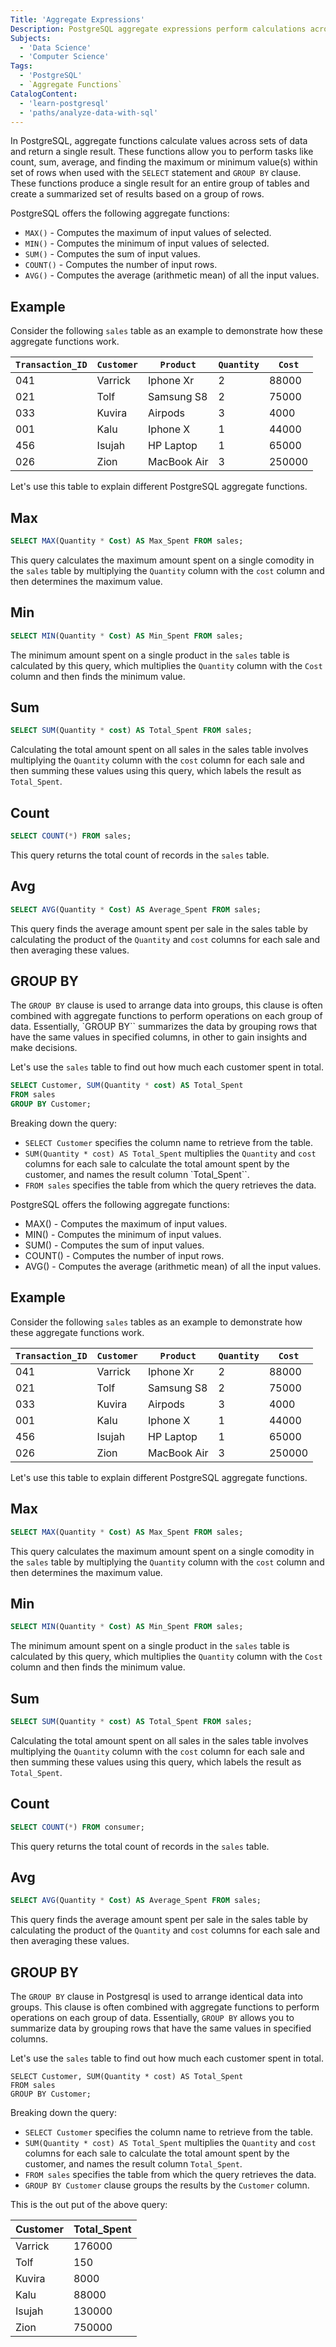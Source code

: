 ```yaml
---
Title: 'Aggregate Expressions'
Description: PostgreSQL aggregate expressions perform calculations across multiple rows of data, returning a single result. These expressions are particularly useful for summarizing and analyzing large datasets   
Subjects:
  - 'Data Science'
  - 'Computer Science'
Tags:
  - 'PostgreSQL'
  - `Aggregate Functions`
CatalogContent:
  - 'learn-postgresql'
  - 'paths/analyze-data-with-sql'
---
```


In PostgreSQL, aggregate functions calculate values across sets of data and return a single result. These functions allow you to perform tasks like count, sum, average, and finding the maximum or minimum value(s) within set of rows when used with the `SELECT` statement and `GROUP BY` clause. These functions produce a single result for an entire group of tables and create a summarized set of results based on a group of rows.

PostgreSQL offers the following aggregate functions:

- `MAX()` - Computes the maximum of input values of selected. 
- `MIN()` - Computes the minimum of input values of selected.
- `SUM()` - Computes the sum of input values. 
- `COUNT()` - Computes the number of input rows.
- `AVG()` - Computes the average (arithmetic mean) of all the input values.

## Example

Consider the following `sales` table as an example to demonstrate how these aggregate functions work.

| `Transaction_ID` | `Customer` | `Product` | `Quantity` | `Cost` |
| --- | ---- | ----- | ----- | ---- |
| 041 | Varrick | Iphone Xr | 2 | 88000 |
| 021 | Tolf | Samsung S8 | 2 | 75000 |
| 033 | Kuvira | Airpods | 3 | 4000 |
| 001 | Kalu | Iphone X | 1 | 44000 |
| 456 | Isujah | HP Laptop | 1 | 65000 |
| 026 | Zion | MacBook Air | 3 | 250000 |

Let's use this table to explain different PostgreSQL aggregate functions.

## Max

``` sql
SELECT MAX(Quantity * Cost) AS Max_Spent FROM sales;
```
This query calculates the maximum amount spent on a single comodity in the `sales` table by multiplying the `Quantity` column with the `cost` column and then determines the maximum value.

## Min

``` sql
SELECT MIN(Quantity * Cost) AS Min_Spent FROM sales;
```
The minimum amount spent on a single product in the `sales` table is calculated by this query, which multiplies the `Quantity` column with the `Cost` column and then finds the minimum value.

## Sum

``` sql
SELECT SUM(Quantity * cost) AS Total_Spent FROM sales;
```

Calculating the total amount spent on all sales in the sales table involves multiplying the `Quantity` column with the `cost` column for each sale and then summing these values using this query, which labels the result as `Total_Spent`.

## Count

``` sql
SELECT COUNT(*) FROM sales;
```
This query returns the total count of records in the `sales` table.

## Avg

``` sql
SELECT AVG(Quantity * Cost) AS Average_Spent FROM sales;
```
This query finds the average amount spent per sale in the sales table by calculating the product of the `Quantity` and `cost` columns for each sale and then averaging these values.

## GROUP BY

The `GROUP BY` clause is used to arrange data into groups, this clause is often combined with aggregate functions to perform operations on each group of data. Essentially, `GROUP BY`` summarizes the data by grouping rows that have the same values in specified columns, in other to gain insights and make decisions.

Let's use the `sales` table to find out how much each customer spent in total.

``` sql
SELECT Customer, SUM(Quantity * cost) AS Total_Spent
FROM sales
GROUP BY Customer;
```
Breaking down the query:
- `SELECT Customer` specifies the column name to retrieve from the table.
- `SUM(Quantity * cost) AS Total_Spent` multiplies the `Quantity` and `cost` columns for each sale to calculate the total amount spent by the customer, and names the result column `Total_Spent``.
- `FROM sales` specifies the table from which the query retrieves the data.

PostgreSQL offers the following aggregate functions:

- MAX() - Computes the maximum of input values. 
- MIN() - Computes the minimum of input values.
- SUM() - Computes the sum of input values. 
- COUNT() - Computes the number of input rows.
- AVG() - Computes the average (arithmetic mean) of all the input values.

## Example

Consider the following `sales` tables as an example to demonstrate how these aggregate functions work.

| `Transaction_ID` | `Customer` | `Product` | `Quantity` | `Cost` |
| --- | ---- | ----- | ----- | ---- |
| 041 | Varrick | Iphone Xr | 2 | 88000 |
| 021 | Tolf | Samsung S8 | 2 | 75000 |
| 033 | Kuvira | Airpods | 3 | 4000 |
| 001 | Kalu | Iphone X | 1 | 44000 |
| 456 | Isujah | HP Laptop | 1 | 65000 |
| 026 | Zion | MacBook Air | 3 | 250000 |

Let's use this table to explain different PostgreSQL aggregate functions.

## Max

``` sql
SELECT MAX(Quantity * Cost) AS Max_Spent FROM sales;
```
This query calculates the maximum amount spent on a single comodity in the `sales` table by multiplying the `Quantity` column with the `cost` column and then determines the maximum value.

## Min

``` sql
SELECT MIN(Quantity * Cost) AS Min_Spent FROM sales;
```
The minimum amount spent on a single product in the `sales` table is calculated by this query, which multiplies the `Quantity` column with the `Cost` column and then finds the minimum value.

## Sum

``` sql
SELECT SUM(Quantity * cost) AS Total_Spent FROM sales;
```

Calculating the total amount spent on all sales in the sales table involves multiplying the `Quantity` column with the `cost` column for each sale and then summing these values using this query, which labels the result as `Total_Spent`.

## Count

``` sql
SELECT COUNT(*) FROM consumer;
```
This query returns the total count of records in the `sales` table.

## Avg

``` sql
SELECT AVG(Quantity * Cost) AS Average_Spent FROM sales;
```
This query finds the average amount spent per sale in the sales table by calculating the product of the `Quantity` and `cost` columns for each sale and then averaging these values.

## GROUP BY

The `GROUP BY` clause in Postgresql is used to arrange identical data into groups. This clause is often combined with aggregate functions to perform operations on each group of data. Essentially, `GROUP BY` allows you to summarize data by grouping rows that have the same values in specified columns.

Let's use the `sales` table to find out how much each customer spent in total.

``` pseudo
SELECT Customer, SUM(Quantity * cost) AS Total_Spent
FROM sales
GROUP BY Customer;
```
Breaking down the query:
- `SELECT Customer` specifies the column name to retrieve from the table.
- `SUM(Quantity * cost) AS Total_Spent` multiplies the `Quantity` and `cost` columns for each sale to calculate the total amount spent by the customer, and names the result column `Total_Spent`.
- `FROM sales` specifies the table from which the query retrieves the data.
- `GROUP BY Customer` clause groups the results by the `Customer` column.

This is the out put of the above query: 

| Customer | Total_Spent |
| -------- | ----------- |
| Varrick | 176000 |
| Tolf | 150 |
| Kuvira | 8000 |
| Kalu | 88000 |
| Isujah | 130000 |
| Zion | 750000 |
